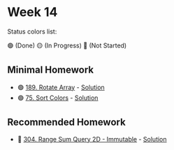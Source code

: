 # Week 14

Status colors list:

🟢 (Done)
🟡 (In Progress)
🔴 (Not Started)

## Minimal Homework

- 🟢 [189. Rotate Array](https://leetcode.com/problems/rotate-array/description/) - [Solution]()
- 🟢 [75. Sort Colors](https://leetcode.com/problems/sort-colors/description/) - [Solution]()


## Recommended Homework

- :red_circle: [304. Range Sum Query 2D - Immutable](https://leetcode.com/problems/range-sum-query-2d-immutable/description/) - [Solution]()
